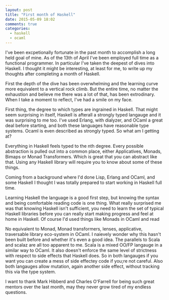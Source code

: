 ```yaml
---
layout: post
title: "First month of Haskell"
date: 2015-05-09 18:02
comments: true
categories:
  - haskell
  - ocaml
---
```


I've been excpetionally fortunate in the past month to accomplish a long held
goal of mine. As of the 13th of April I've been employed full time as a
functional programmer. In particular I've taken the deepest of dives into
Haskell. I thought it might be interesting, at least for me, to write up my
thoughts after completing a month of Haskell.

First the depth of the dive has been overwhelming and the learning curve more
equivalent to a vertical rock climb. But the entire time, no matter the
exhaustion and believe me there was a lot of that, has been extrodinary. When I
take a moment to reflect, I've had a smile on my face.

First thing, the degree to which types are ingrained in Haskell. That might seem
surprising in itself, Haskell is afterall a strongly typed langauge and it was
surprising to me too. I've used Erlang, with dialyzer, and OCaml a great deal
before starting, and both these languages have reasonable type systems. Ocaml is
even described as strongly typed. So what am I getting at?

Everything in Haskell feels typed to the nth degree. Every possible abstraction
is pulled out into a common place, either Applicatives, Monads, Bimaps or Monad
Transformers. Which is great that you can abstract like that. Using any Haskell
library will require you to know about some of these things.

Coming from a background where I'd done Lisp, Erlang and OCaml, and some Haskell
I thought I was totally prepared to start working in Haskell full time.

Learning Haskell the language is a good first step, but knowing the syntax and
being comfortable reading code is one thing. What really surprised me was that
knowing Haskell isn't sufficient, you need to learn the set of typical Haskell
libraries before you can really start making progress and feel at home in
Haskell. Of course I'd used things like Monads in OCaml and read

No equivalent to Monad, Monad transformers, lenses, applicative, traversable
library eco-system in OCaml. I naievely wonder why this hasn't been built
before and whether it's even a good idea. The parallels to Scala and scalaz
are all too apparent to me. Scala is a mixed OO/FP langauge in a similar way
to OCaml. It also doesn't enforce the same level of strictness with respect to
side effects that Haskell does. So in both langauges if you want you can
create a mess of side effectey code if you;re not careful. Also both langauges
allow mutation, again another side effect, without tracking this via the type
system.

I want to thank Mark Hibberd and Charles O'Farrell for being such great mentors
over the last month, may they never grow tired of my endless questions.

